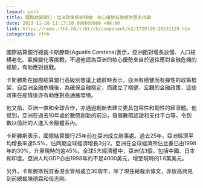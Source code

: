 ```yaml
---
layout: post
title: 國際結算銀行：亞洲政策框架穩健　核心優勢有助應對眾多挑戰
date: 2023-11-28 11:17:10.000000000 +08:00
link: https://news.rthk.hk/rthk/ch/component/k2/1729729-20231128.htm
categories: rthk
---
```


國際結算銀行總裁卡斯滕斯(Agustín Carstens)表示，亞洲面對增長放慢、人口結構老化、氣候變化等挑戰，不過他認為亞洲的核心優勢來自於過往應對金融危機的經驗，有助應對挑戰。

卡斯滕斯在國際結算銀行高級別會議上致辭時表示，亞洲有穩健而有彈性的政策框架，自亞洲金融危機後，為確保金融穩定，而建立了穩健、宏觀的金融政策，這些政策在疫情後亦有助應對高通脹環境。

他又指，亞洲一直和全球合作，亦通過創新去建立更具包容性和韌性的經濟體。他提到，亞洲在過去10年處於數碼創新的前沿，發展數碼認證和支付平台等，令到數以億計的人進入金融體系內。

卡斯滕斯表示，國際結算銀行25年前在亞洲成立辦事處。過去25年，亞洲經濟平均增長率達5.5%，佔同期全球經濟增長3分2。亞洲在全球經濟所佔比重已由1998年的30%，升至現時的逾45%。全球5大經濟體中，亞洲佔3個，包括中國、日本和印度。亞洲人均GDP亦由1998年的不足4000美元，增至現時的1.8萬美元。

另外，卡斯滕斯祝賀香港金管局成立30周年，除了現任總裁余偉文，亦很高興見到前總裁陳德霖和任志剛。
